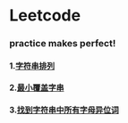# Leetcode
### practice makes perfect!

#### 1.[字符串排列](https://github.com/djh-sudo/Leetcode/blob/main/567.md)
#### 2.[最小覆盖字串](https://github.com/djh-sudo/Leetcode/blob/main/76.md)
#### 3.[找到字符串中所有字母异位词](https://github.com/djh-sudo/Leetcode/blob/main/438.md)
